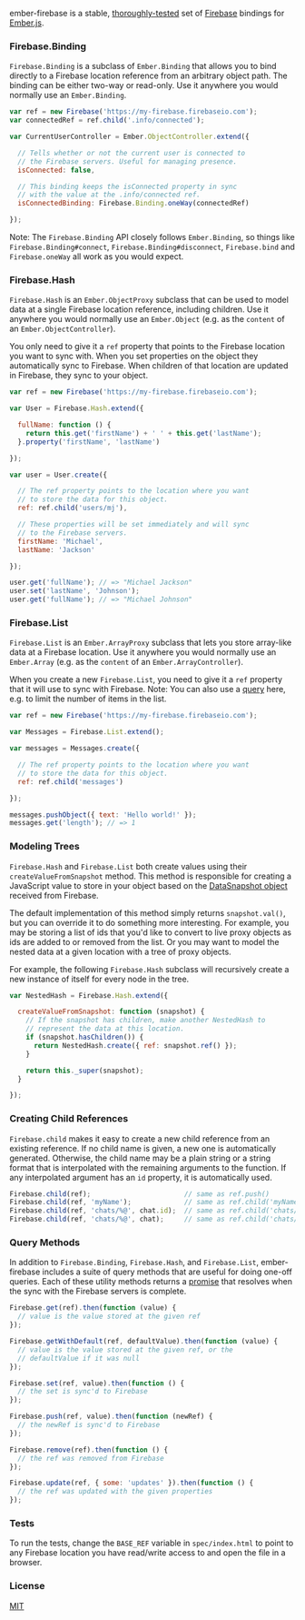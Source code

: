 ember-firebase is a stable, [thoroughly-tested](https://github.com/mjijackson/ember-firebase/tree/master/spec) set of [Firebase](https://www.firebase.com/index.html) bindings for [Ember.js](http://emberjs.com/).

### Firebase.Binding

`Firebase.Binding` is a subclass of `Ember.Binding` that allows you to bind directly to a Firebase location reference from an arbitrary object path. The binding can be either two-way or read-only. Use it anywhere you would normally use an `Ember.Binding`.

```js
var ref = new Firebase('https://my-firebase.firebaseio.com');
var connectedRef = ref.child('.info/connected');

var CurrentUserController = Ember.ObjectController.extend({

  // Tells whether or not the current user is connected to
  // the Firebase servers. Useful for managing presence.
  isConnected: false,

  // This binding keeps the isConnected property in sync
  // with the value at the .info/connected ref.
  isConnectedBinding: Firebase.Binding.oneWay(connectedRef)

});
```

Note: The `Firebase.Binding` API closely follows `Ember.Binding`, so things like `Firebase.Binding#connect`, `Firebase.Binding#disconnect`, `Firebase.bind` and `Firebase.oneWay` all work as you would expect.

### Firebase.Hash

`Firebase.Hash` is an `Ember.ObjectProxy` subclass that can be used to model data at a single Firebase location reference, including children. Use it anywhere you would normally use an `Ember.Object` (e.g. as the `content` of an `Ember.ObjectController`).

You only need to give it a `ref` property that points to the Firebase location you want to sync with. When you set properties on the object they automatically sync to Firebase. When children of that location are updated in Firebase, they sync to your object.

```js
var ref = new Firebase('https://my-firebase.firebaseio.com');

var User = Firebase.Hash.extend({

  fullName: function () {
    return this.get('firstName') + ' ' + this.get('lastName');
  }.property('firstName', 'lastName')

});

var user = User.create({

  // The ref property points to the location where you want
  // to store the data for this object.
  ref: ref.child('users/mj'),

  // These properties will be set immediately and will sync
  // to the Firebase servers.
  firstName: 'Michael',
  lastName: 'Jackson'

});

user.get('fullName'); // => "Michael Jackson"
user.set('lastName', 'Johnson');
user.get('fullName'); // => "Michael Johnson"
```

### Firebase.List

`Firebase.List` is an `Ember.ArrayProxy` subclass that lets you store array-like data at a Firebase location. Use it anywhere you would normally use an `Ember.Array` (e.g. as the `content` of an `Ember.ArrayController`).

When you create a new `Firebase.List`, you need to give it a `ref` property that it will use to sync with Firebase. Note: You can also use a [query](https://www.firebase.com/docs/javascript/query/index.html) here, e.g. to limit the number of items in the list.

```js
var ref = new Firebase('https://my-firebase.firebaseio.com');

var Messages = Firebase.List.extend();

var messages = Messages.create({

  // The ref property points to the location where you want
  // to store the data for this object.
  ref: ref.child('messages')

});

messages.pushObject({ text: 'Hello world!' });
messages.get('length'); // => 1
```

### Modeling Trees

`Firebase.Hash` and `Firebase.List` both create values using their `createValueFromSnapshot` method. This method is responsible for creating a JavaScript value to store in your object based on the [DataSnapshot object](https://www.firebase.com/docs/javascript/datasnapshot/index.html) received from Firebase.

The default implementation of this method simply returns `snapshot.val()`, but you can override it to do something more interesting. For example, you may be storing a list of ids that you'd like to convert to live proxy objects as ids are added to or removed from the list. Or you may want to model the nested data at a given location with a tree of proxy objects.

For example, the following `Firebase.Hash` subclass will recursively create a new instance of itself for every node in the tree.

```js
var NestedHash = Firebase.Hash.extend({

  createValueFromSnapshot: function (snapshot) {
    // If the snapshot has children, make another NestedHash to
    // represent the data at this location.
    if (snapshot.hasChildren()) {
      return NestedHash.create({ ref: snapshot.ref() });
    }

    return this._super(snapshot);
  }

});
```

### Creating Child References

`Firebase.child` makes it easy to create a new child reference from an existing reference. If no child name is given, a new one is automatically generated. Otherwise, the child name may be a plain string or a string format that is interpolated with the remaining arguments to the function. If any interpolated argument has an `id` property, it is automatically used.

```js
Firebase.child(ref);                       // same as ref.push()
Firebase.child(ref, 'myName');             // same as ref.child('myName')
Firebase.child(ref, 'chats/%@', chat.id);  // same as ref.child('chats/' + chat.id);
Firebase.child(ref, 'chats/%@', chat);     // same as ref.child('chats/' + chat.id);
```

### Query Methods

In addition to `Firebase.Binding`, `Firebase.Hash`, and `Firebase.List`, ember-firebase includes a suite of query methods that are useful for doing one-off queries. Each of these utility methods returns a [promise](http://emberjs.com/api/classes/Ember.RSVP.Promise.html) that resolves when the sync with the Firebase servers is complete.

```js
Firebase.get(ref).then(function (value) {
  // value is the value stored at the given ref
});

Firebase.getWithDefault(ref, defaultValue).then(function (value) {
  // value is the value stored at the given ref, or the
  // defaultValue if it was null
});

Firebase.set(ref, value).then(function () {
  // the set is sync'd to Firebase
});

Firebase.push(ref, value).then(function (newRef) {
  // the newRef is sync'd to Firebase
});

Firebase.remove(ref).then(function () {
  // the ref was removed from Firebase
});

Firebase.update(ref, { some: 'updates' }).then(function () {
  // the ref was updated with the given properties
});
```

### Tests

To run the tests, change the `BASE_REF` variable in `spec/index.html` to point to any Firebase location you have read/write access to and open the file in a browser.

### License

[MIT](http://opensource.org/licenses/MIT)
